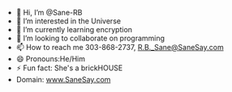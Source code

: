 - 👋 Hi, I’m @Sane-RB
- 👀 I’m interested in the Universe
- 🌱 I’m currently learning encryption
- 💞️ I’m looking to collaborate on programming
- 📫 How to reach me 303-868-2737, R.B._Sane@SaneSay.com
- 😄 Pronouns:He/Him
- ⚡ Fun fact: She's a brickHOUSE
- Domain: www.SaneSay.com

<!---
Sane-RB/Sane-RB is a ✨ special ✨ repository because its `README.md` (this file) appears on your GitHub profile.
You can click the Preview link to take a look at your changes.
--->
